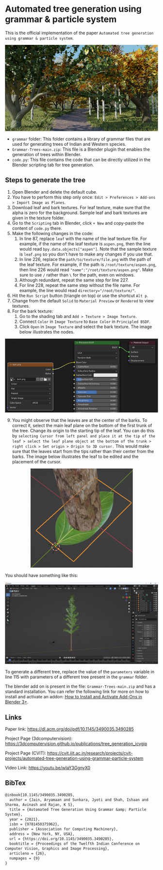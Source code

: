 # Automated tree generation using grammar & particle system

This is the official implementation of the paper `Automated tree generation using grammar & particle system`.

<p align="center">
  <img src="figures/forest_mid.png">
</p>


* `grammar` folder: This folder contains a library of grammar files that are used for generating trees of Indian and Western species.
* `Grammar-Trees-main.zip`: This file is a Blender plugin that enables the generation of trees within Blender.
* `code.py`: This file contains the code that can be directly utilized in the Blender scripting tab for tree generation.

## Steps to generate the tree

1. Open Blender and delete the default cube.
2. You have to perform this step only once: `Edit > Preferences > Add-ons > Import Image as Planes`.
3. Download leaf and bark textures. For leaf texture, make sure that the alpha is zero for the background. Sample leaf and bark textures are given in the texture folder.
4. Go to the `Scripting` tab in Blender, click `+ New` and copy-paste the content of  `code.py` there.
5. Make the following changes in the code:
   1. In line 87, replace `leaf` with the name of the leaf texture file. For example, if the name of the leaf texture is `aspen.png`, then the line would read `bpy.data.objects["aspen"]`. Note that the sample texture is `leaf.png` so you don't have to make any changes if you use that.
   2. In line 226, replace the `path/to/texture/file.png` with the path of the leaf texture. For example, if the path is `/root/texture/aspen.png`, then line 226 would read `"name":"/root/texture/aspen.png"`. Make sure to use `/` rather than `\` for the path, even on windows.
   3. Although redundant, repeat the same step for line 227.
   4. For line 228, repeat the same step without the file name. For example, the line would read `directory="/root/texture/"`.
6. Hit the `Run Script` button (triangle on top) or use the shortcut `Alt p`.
7. Change from the default `Solid` to `Material Preview` or `Rendered` to view textures.
8. For the bark texture:
   1. Go to the shading tab and `Add > Texture > Image Texture`.
   2. Connect `Color` in `Image Texture` to `Base Color` in `Principled BSDF`.
   3. Click `Open` in `Image Texture` and select the bark texture. The image below illustrates the nodes.

<p align="center">
  <img src="figures/shading.png">
</p>

9. You might observe that the leaves are at the center of the barks. To correct it, select the main leaf plane on the bottom of the first trunk of the tree. Change its origin to the starting tip of the leaf. You can do this by `selecting Cursor from left panel and place it at the tip of the leaf > select the leaf plane object at the bottom of the trunk > right click > Set origin > Origin to 3D cursor.` This would make sure that the leaves start from the tips rather than their center from the barks. The image below illustrates the leaf to be edited and the placement of the cursor.

<p align="center">
  <img src="figures/leaf_setup.png">
</p>

You should have something like this:

<p align="center">
  <img src="figures/screenshot.png">
</p>

To generate a different tree, replace the value of the `parameters` variable in line 115 with parameters of a different tree present in the `grammar` folder.

The blender add on is present in the file: `Grammar-Trees-main.zip` and has a standard installation. You can refer the following link for more on how to install and activate an addon: [How to Install and Activate Add-Ons in Blender 3+](https://brandonsdrawings.com/how-to-install-and-activate-add-ons-in-blender/).


## Links

Paper link: https://dl.acm.org/doi/pdf/10.1145/3490035.3490285

Project Page (3dcomputervision): https://3dcomputervision.github.io/publications/tree_generation_icvgip

Project Page (CVIT): https://cvit.iiit.ac.in/research/projects/cvit-projects/automated-tree-generation-using-grammar-particle-system

Video Link: https://youtu.be/wIaY3GgnyX0


## BibTex

```
@inbook{10.1145/3490035.3490285,
  author = {Jain, Aryamaan and Sunkara, Jyoti and Shah, Ishaan and Sharma, Avinash and Rajan, K S},
  title = {Automated Tree Generation Using Grammar &amp; Particle System},
  year = {2021},
  isbn = {9781450375962},
  publisher = {Association for Computing Machinery},
  address = {New York, NY, USA},
  url = {https://doi.org/10.1145/3490035.3490285},
  booktitle = {Proceedings of the Twelfth Indian Conference on Computer Vision, Graphics and Image Processing},
  articleno = {26},
  numpages = {9}
}
```

